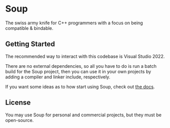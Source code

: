 # Soup

The swiss army knife for C++ programmers with a focus on being compatible & bindable.

## Getting Started

The recommended way to interact with this codebase is Visual Studio 2022.

There are no external dependencies, so all you have to do is run a batch build for the Soup project, then you can use it in your own projects by adding a compiler and linker include, respectively.

If you want some ideas as to how start using Soup, check out [the docs](docs).

## License

You may use Soup for personal and commercial projects, but they must be open-source.
